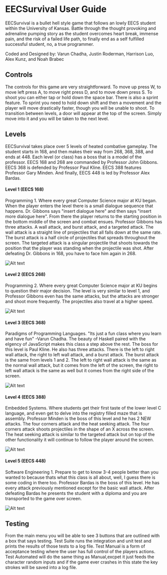 <a name="top"></a>
# EECSurvival User Guide

EECSurvival is a bullet hell style game that follows an lowly EECS student within the University of Kansas. Battle through the thought provoking and adrenaline pumping story as the student overcomes heart break, immense pain, and the risk of a failed life path, to finally end as a self fulfilled successful student, no, a true programmer. 

Coded and Designed by: Varun Chadha, Justin Roderman, Harrison Luo, Alex Kunz, and Noah Brabec

## Controls

The controls for this game are very straightforward. To move up press W, to move left press A, to move right press D, and to move down press S. To shoot you can either tap or hold down the space bar. There is also a sprint feature. To sprint you need to hold down shift and then a movement and the player will move drastically faster, though you will be unable to shoot. To transition between levels, a door will appear at the top of the screen. Simply move into it and you will be taken to the next level. 

## Levels

EECSurvival takes place over 5 levels of heated combative gameplay. The student starts in 168, and then makes their way from 268, 368, 388, and ends at 448. Each level (or class) has a boss that is a model of the professor. EECS 168 and 268 are commanded by Professor John Gibbons. EECS 368 is defended by Professor Paul Kline. EECS 388 features Professor Gary Minden. And finally, EECS 448 is led by Professor Alex Bardas.

#### Level 1 (EECS 168)

Programming 1. Where every great Computer Science major at KU began. When the player enters the level there is a small dialogue sequence that happens. Dr. Gibbons says "insert dialogue here" and then says "insert more dialogue here". From there the player returns to the starting position in the bottom middle of the screen and combat ensues. Professor Gibbons has three attacks. A wall attack, and burst attack, and a targeted attack. The wall attack is a straight line of projectiles that all falls down at the same rate. The burst attack is a half circle of projectiles that spreads throughout the screen. The targeted attack is a singular projectile that shoots towards the position that the player was standing when the projectile was shot. After defeating Dr. Gibbons in 168, you have to face him again in 268.

![Alt text][LevelOne]

#### Level 2 (EECS 268)

Programming 2. Where every great Computer Science major at KU begins to question their major decision. The level is very similar to level 1, and Professor Gibbons even has the same attacks, but the attacks are stronger and shoot more frequently. The projectiles also travel at a higher speed. 

![Alt text][LevelTwo]

#### Level 3 (EECS 368)

Paradigms of Programming Languages. "Its just a fun class where you learn and have fun" -Varun Chadha. The beauty of Haskell paired with the elgency of JavaScript makes this class a step above the rest. The boss for this level is Paul Kline. He also has three attacks. There is the left to right wall attack, the right to left wall attack, and a burst attack. The burst attack is the same from levels 1 and 2. The left to right wall attack is the same as the normal wall attack, but it comes from the left of the screen, the right to left wall attack is the same as well but it comes from the right side of the screen.   

![Alt text][LevelThree]

#### Level 4 (EECS 388)

Embedded Systems. Where students get their first taste of the lower level C language, and even get to delve into the registry filled maze that is assembly. Professor Minden is the boss of this level and he has 2 NEW attacks. The four corners attack and the heat seeking attack. The four corners attack shoots projectiles in the shape of an X across the screen. The heat seeking attack is similar to the targeted attack but on top of the other functionality it will continue to follow the player around the screen. 

![Alt text][LevelFour]

#### Level 5 (EECS 448)
Software Engineering 1. Prepare to get to know 3-4 people better than you wanted to because thats what this class is all about, well, I guess there is some coding in there too. Professor Bardas is the boss of this level. He has every attack previously mentioned except for the basic wall attack. After defeating Bardas he presents the student with a diploma and you are transported to the game over screen. 

![Alt text][LevelFive]

## Testing 

From the main menu you will be able to see 3 buttons that are outlined with a box that says testing. Test Suite runs the integration and unit test and prints the results of those tests to a log file. Test Manual is a form of acceptance testing where the user has full control of the players actions. Test Automated will do the same thing as Manual,excpet it just feeds the character random inputs and if the game ever crashes in this state the key strokes will be saved into a log file. 



[LevelOne]: file/path/here.png
[LevelTwo]: file/path/here.png
[LevelThree]: file/path/here.png
[LevelFour]: file/path/here.png
[LevelFive]: file/path/here.png
[TestManual]: file/path/here.png
[TestAutomated]: file/path/here.png
[MainMenu]: file/path/here.png


